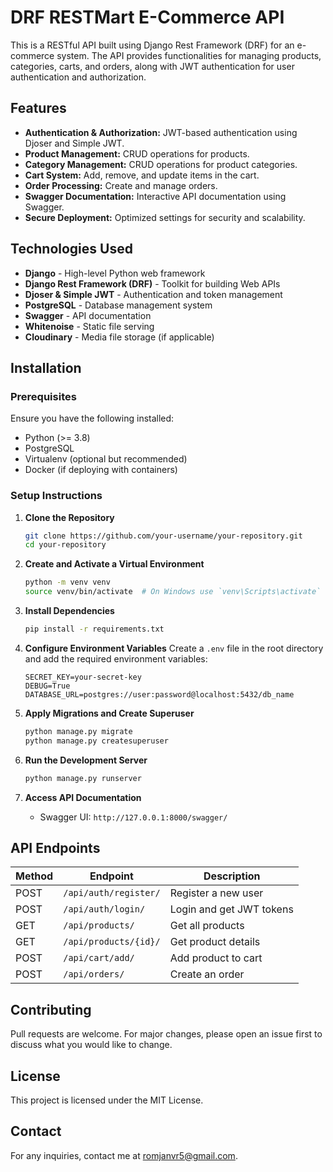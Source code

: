 # DRF RESTMart E-Commerce API

This is a RESTful API built using Django Rest Framework (DRF) for an e-commerce system. The API provides functionalities for managing products, categories, carts, and orders, along with JWT authentication for user authentication and authorization.

## Features

- **Authentication & Authorization:** JWT-based authentication using Djoser and Simple JWT.
- **Product Management:** CRUD operations for products.
- **Category Management:** CRUD operations for product categories.
- **Cart System:** Add, remove, and update items in the cart.
- **Order Processing:** Create and manage orders.
- **Swagger Documentation:** Interactive API documentation using Swagger.
- **Secure Deployment:** Optimized settings for security and scalability.

## Technologies Used

- **Django** - High-level Python web framework
- **Django Rest Framework (DRF)** - Toolkit for building Web APIs
- **Djoser & Simple JWT** - Authentication and token management
- **PostgreSQL** - Database management system
- **Swagger** - API documentation
- **Whitenoise** - Static file serving
- **Cloudinary** - Media file storage (if applicable)

## Installation

### Prerequisites
Ensure you have the following installed:
- Python (>= 3.8)
- PostgreSQL
- Virtualenv (optional but recommended)
- Docker (if deploying with containers)

### Setup Instructions

1. **Clone the Repository**
   ```bash
   git clone https://github.com/your-username/your-repository.git
   cd your-repository
   ```

2. **Create and Activate a Virtual Environment**
   ```bash
   python -m venv venv
   source venv/bin/activate  # On Windows use `venv\Scripts\activate`
   ```

3. **Install Dependencies**
   ```bash
   pip install -r requirements.txt
   ```

4. **Configure Environment Variables**
   Create a `.env` file in the root directory and add the required environment variables:
   ```env
   SECRET_KEY=your-secret-key
   DEBUG=True
   DATABASE_URL=postgres://user:password@localhost:5432/db_name
   ```

5. **Apply Migrations and Create Superuser**
   ```bash
   python manage.py migrate
   python manage.py createsuperuser
   ```

6. **Run the Development Server**
   ```bash
   python manage.py runserver
   ```

7. **Access API Documentation**
   - Swagger UI: `http://127.0.0.1:8000/swagger/`

## API Endpoints

| Method | Endpoint                | Description                |
|--------|-------------------------|----------------------------|
| POST   | `/api/auth/register/`   | Register a new user        |
| POST   | `/api/auth/login/`      | Login and get JWT tokens   |
| GET    | `/api/products/`        | Get all products           |
| GET    | `/api/products/{id}/`   | Get product details        |
| POST   | `/api/cart/add/`        | Add product to cart        |
| POST   | `/api/orders/`          | Create an order            |


## Contributing
Pull requests are welcome. For major changes, please open an issue first to discuss what you would like to change.

## License
This project is licensed under the MIT License.

## Contact
For any inquiries, contact me at [romjanvr5@gmail.com](mailto:romjanvr5@gmail.com).

